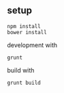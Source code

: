 ## setup
```
npm install
bower install
```
development with 
```
grunt
```
build with
```
grunt build
```